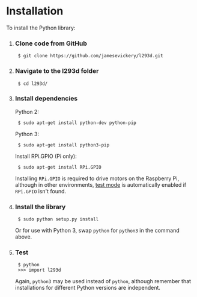# Installation

To install the Python library:

1. ### Clone code from GitHub

        $ git clone https://github.com/jamesevickery/l293d.git

2. ### Navigate to the l293d folder

        $ cd l293d/

3. ### Install dependencies

    Python 2:

        $ sudo apt-get install python-dev python-pip
   
    Python 3:

        $ sudo apt-get install python3-pip
    
    Install RPi.GPIO (Pi only):

        $ sudo apt-get install RPi.GPIO

    Installing `RPi.GPIO` is required to drive motors on the Raspberry Pi, although in other environments, [test mode](#test-mode) is automatically enabled if `RPi.GPIO` isn't found.

4. ### Install the library

        $ sudo python setup.py install
        
    Or for use with Python 3, swap `python` for `python3` in the command above.

5. ### Test

        $ python
        >>> import l293d
    
    Again, `python3` may be used instead of `python`, although remember that installations for different Python versions are independent.

